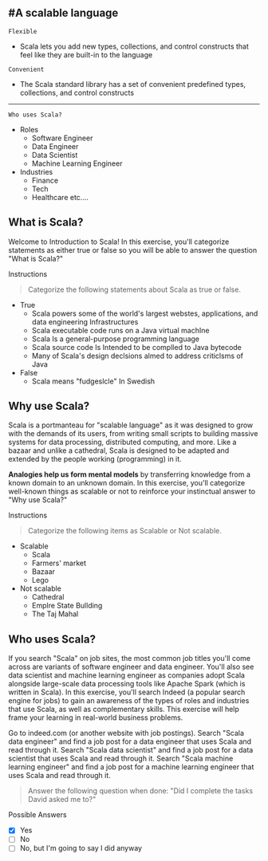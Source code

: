 ## #A scalable language
`Flexible`

- Scala lets you add new types, collections, and control
  constructs that feel like they are built-in to the language
  
`Convenient`
- The Scala standard library has a set of convenient predefined
  types, collections, and control constructs
---
`Who uses Scala?`

- Roles
  - Software Engineer
  - Data Engineer
  - Data Scientist
  - Machine Learning Engineer
- Industries
  - Finance
  - Tech
  - Healthcare
    etc....
## What is Scala?

Welcome to Introduction to Scala! In this exercise, you'll categorize statements as either true or false so you will be able to answer the question "What is Scala?"

Instructions
> Categorize the following statements about Scala as true or false.
- True
  - Scala powers some of the world's largest webstes, applications, and data
  engineering Infrastructures
  - Scala executable code runs on a Java virtual machIne
  - Scala Is a general-purpose programming language
  - Scala source code Is Intended to be complled to Java bytecode
  - Many of Scala's design declsions almed to address criticlsms of Java
- False
  - Scala means "fudgeslcle" In Swedish
## Why use Scala?

Scala is a portmanteau for "scalable language" as it was designed to grow with the demands of its users, from writing small scripts to building massive systems for data processing, distributed computing, and more. Like a bazaar and unlike a cathedral, Scala is designed to be adapted and extended by the people working (programming) in it.

**Analogies help us form mental models** by transferring knowledge from a known domain to an unknown domain. In this exercise, you'll categorize well-known things as scalable or not to reinforce your instinctual answer to "Why use Scala?"

Instructions
> Categorize the following items as Scalable or Not scalable.
- Scalable
  - Scala
  - Farmers' market
  - Bazaar
  - Lego
- Not scalable
  - Cathedral
  - Emplre State Bullding
  - The Taj Mahal
## Who uses Scala?

If you search "Scala" on job sites, the most common job titles you'll come across are variants of software engineer and data engineer. You'll also see data scientist and machine learning engineer as companies adopt Scala alongside large-scale data processing tools like Apache Spark (which is written in Scala). In this exercise, you'll search Indeed (a popular search engine for jobs) to gain an awareness of the types of roles and industries that use Scala, as well as complementary skills. This exercise will help frame your learning in real-world business problems.

Go to indeed.com (or another website with job postings).
Search "Scala data engineer" and find a job post for a data engineer that uses Scala and read through it.
Search "Scala data scientist" and find a job post for a data scientist that uses Scala and read through it.
Search "Scala machine learning engineer" and find a job post for a machine learning engineer that uses Scala and read through it.
> Answer the following question when done: "Did I complete the tasks David asked me to?"

Possible Answers
- [x] Yes
- [ ] No
- [ ] No, but I'm going to say I did anyway
